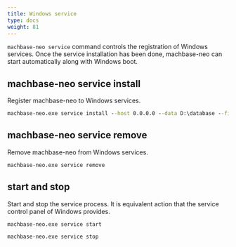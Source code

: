 ```yaml
---
title: Windows service
type: docs
weight: 81
---
```


`machbase-neo service` command controls the registration of Windows services.
Once the service installation has been done, machbase-neo can start automatically along with Windows boot.

## machbase-neo service install

Register machbase-neo to Windows services.

```cmd
machbase-neo.exe service install --host 0.0.0.0 --data D:\database --file D:\database\files --log-filename D:\database\machbase-neo.log
```

## machbase-neo service remove

Remove machbase-neo from Windows services.

```cmd
machbase-neo.exe service remove
```

## start and stop

Start and stop the service process. It is equivalent action that the service control panel of Windows provides.

```cmd
machbase-neo.exe service start
```

```cmd
machbase-neo.exe service stop
```
